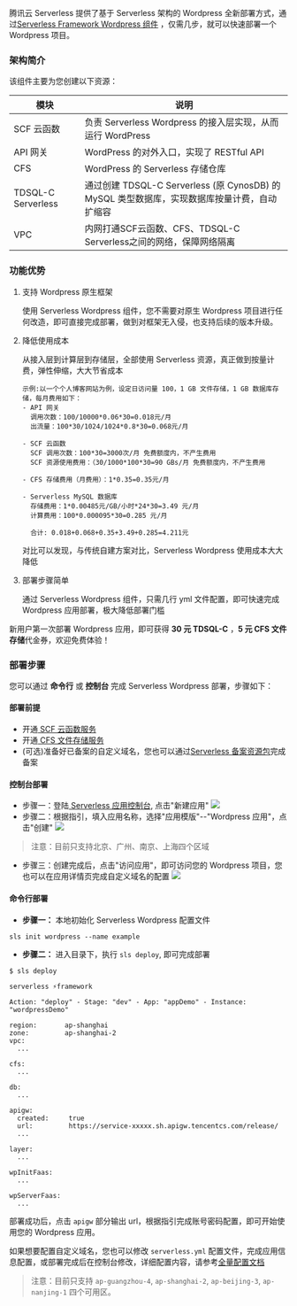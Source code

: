 
腾讯云 Serverless 提供了基于 Serverless 架构的 Wordpress 全新部署方式，通过[Serverless Framework Wordpress 组件](https://github.com/serverless-components/tencent-wordpress) ，仅需几步，就可以快速部署一个 Wordpress 项目。

### 架构简介
该组件主要为您创建以下资源：

| 模块 | 说明 | 
|---------|---------|
| SCF 云函数| 负责 Serverless Wordpress 的接入层实现，从而运行 WordPress |
| API 网关| WordPress 的对外入口，实现了 RESTful API |
| CFS  | WordPress 的 Serverless 存储仓库 |
| TDSQL-C Serverless | 通过创建 TDSQL-C Serverless (原 CynosDB) 的 MySQL 类型数据库，实现数据库按量计费，自动扩缩容|
| VPC | 内网打通SCF云函数、CFS、TDSQL-C Serverless之间的网络，保障网络隔离 |

### 功能优势
1. 支持 Wordpress 原生框架

   使用 Serverless Wordpress 组件，您不需要对原生 Wordpress 项目进行任何改造，即可直接完成部署，做到对框架无入侵，也支持后续的版本升级。

2. 降低使用成本
   
   从接入层到计算层到存储层，全部使用 Serverless 资源，真正做到按量计费，弹性伸缩，大大节省成本

   ```
   示例:以一个个人博客网站为例，设定日访问量 100，1 GB 文件存储，1 GB 数据库存储，每月费用如下：
   - API 网关
     调用次数：100/10000*0.06*30=0.018元/月
     出流量：100*30/1024/1024*0.8*30=0.068元/月

   - SCF 云函数
     SCF 调用次数：100*30=3000次/月 免费额度内，不产生费用
     SCF 资源使用费用：（30/1000*100*30=90 GBs/月 免费额度内，不产生费用

   - CFS 存储费用（月费用）：1*0.35=0.35元/月

   - Serverless MySQL 数据库
     存储费用：1*0.00485元/GB/小时*24*30=3.49 元/月
     计算费用：100*0.000095*30=0.285 元/月

     合计: 0.018+0.068+0.35+3.49+0.285=4.211元
   ```
   对比可以发现，与传统自建方案对比，Serverless Wordpress 使用成本大大降低

3. 部署步骤简单

   通过 Serverless Wordpress 组件，只需几行 yml 文件配置，即可快速完成 Wordpress 应用部署，极大降低部署门槛

新用户第一次部署 Wordpress 应用，即可获得 **30 元 TDSQL-C** ，**5 元 CFS 文件存储**代金券，欢迎免费体验！

### 部署步骤
您可以通过 **命令行** 或 **控制台** 完成 Serverless Wordpress 部署，步骤如下：

#### 部署前提
- 开通[ SCF 云函数服务](https://console.cloud.tencent.com/scf)
- 开通[ CFS 文件存储服务](https://console.cloud.tencent.com/cfs)
- (可选)准备好已备案的自定义域名，您也可以通过[Serverless 备案资源包](https://cloud.tencent.com/document/product/583/45477)完成备案

#### 控制台部署
- 步骤一：登陆[ Serverless 应用控制台](https://console.cloud.tencent.com/sls?from=wpdocs), 点击"新建应用"
![](https://main.qcloudimg.com/raw/5fd422a7022b8ed0c8f6960bb7c0bc4b.png)
- 步骤二：根据指引，填入应用名称，选择"应用模版"--"Wordpress 应用"，点击"创建"
![](https://main.qcloudimg.com/raw/f197ee115867600bca2f87dc4a64fc20.png)
> 注意：目前只支持北京、广州、南京、上海四个区域

- 步骤三：创建完成后，点击"访问应用"，即可访问您的 Wordpress 项目，您也可以在应用详情页完成自定义域名的配置
![](https://main.qcloudimg.com/raw/c7467118e469cd619482659bc70449bb.png)

#### 命令行部署
- **步骤一：** 本地初始化 Serverless Wordpress 配置文件
```
sls init wordpress --name example
```

- **步骤二：** 进入目录下，执行 `sls deploy`, 即可完成部署
```
$ sls deploy

serverless ⚡framework

Action: "deploy" - Stage: "dev" - App: "appDemo" - Instance: "wordpressDemo"

region:       ap-shanghai
zone:         ap-shanghai-2
vpc: 
  ...

cfs: 
  ...

db: 
  ...

apigw: 
  created:     true
  url:         https://service-xxxxx.sh.apigw.tencentcs.com/release/
  ...

layer: 
  ...

wpInitFaas: 
  ...

wpServerFaas: 
  ...

```
部署成功后，点击 `apigw` 部分输出 url，根据指引完成账号密码配置，即可开始使用您的 Wordpress 应用。


如果想要配置自定义域名，您也可以修改 `serverless.yml` 配置文件，完成应用信息配置，或部署完成后在控制台修改，详细配置内容，请参考[全量配置文档](https://github.com/serverless-components/tencent-wordpress/blob/master/docs/configure.md)

> 注意：目前只支持 `ap-guangzhou-4`, `ap-shanghai-2`, `ap-beijing-3`, `ap-nanjing-1` 四个可用区。


